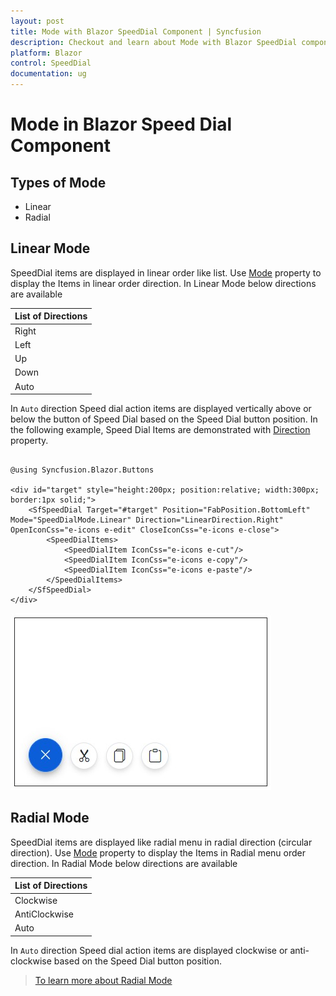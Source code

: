 ```yaml
---
layout: post
title: Mode with Blazor SpeedDial Component | Syncfusion
description: Checkout and learn about Mode with Blazor SpeedDial component in Blazor Server App and Blazor WebAssembly App.
platform: Blazor
control: SpeedDial
documentation: ug
---
```


# Mode in Blazor Speed Dial Component

## Types of Mode
* Linear
* Radial

## Linear Mode

SpeedDial items are displayed in linear order like list. Use [Mode](https://help.syncfusion.com/cr/blazor/Syncfusion.Blazor.Buttons.SfSpeedDial.html#Syncfusion_Blazor_Buttons_SfSpeedDial_Mode) property to display the Items in linear order direction. In Linear Mode below directions are available

| List of Directions | 
|--|
| Right | 
| Left | 
| Up | 
| Down | 
| Auto |

In `Auto` direction Speed dial action items are displayed vertically above or below the button of Speed Dial based on the Speed Dial button position. In the following example, Speed Dial Items are demonstrated with [Direction](https://help.syncfusion.com/cr/blazor/Syncfusion.Blazor.Buttons.SfSpeedDial.html#Syncfusion_Blazor_Buttons_SfSpeedDial_Direction) property.

```cshtml

@using Syncfusion.Blazor.Buttons

<div id="target" style="height:200px; position:relative; width:300px; border:1px solid;">
    <SfSpeedDial Target="#target" Position="FabPosition.BottomLeft" Mode="SpeedDialMode.Linear" Direction="LinearDirection.Right" OpenIconCss="e-icons e-edit" CloseIconCss="e-icons e-close">
        <SpeedDialItems>
            <SpeedDialItem IconCss="e-icons e-cut"/>
            <SpeedDialItem IconCss="e-icons e-copy"/>
            <SpeedDialItem IconCss="e-icons e-paste"/>
        </SpeedDialItems>
    </SfSpeedDial>
</div>

```

![Blazor Speed Dial Linear Mode](./images/LinearDirection.png)

## Radial Mode

SpeedDial items are displayed like radial menu in radial direction (circular direction). Use [Mode](https://help.syncfusion.com/cr/blazor/Syncfusion.Blazor.Buttons.SfSpeedDial.html#Syncfusion_Blazor_Buttons_SfSpeedDial_Mode) property to display the Items in Radial menu order direction. In Radial Mode below directions are available

| List of Directions | 
|--|
| Clockwise | 
| AntiClockwise |  
| Auto |

In `Auto` direction Speed dial action items are displayed clockwise or anti-clockwise based on the Speed Dial button position.

> [To learn more about Radial Mode](https://blazor.syncfusion.com/documentation/speeddial/radial-menu)